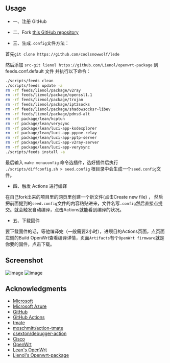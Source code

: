 ## Usage

- 一、注册 GitHub
  
- 二、Fork [this GitHub repository](https://github.com/sypopo/Actions-OpenWrt)
  
- 三、生成`.config`文件方法：  
  
首先`git clone https://github.com/coolsnowwolf/lede`  
  
然后添加 `src-git lienol https://github.com/Lienol/openwrt-package` 到 feeds.conf.default 文件 并执行以下命令： 
```bash
./scripts/feeds clean  
./scripts/feeds update -a  
rm -rf feeds/lienol/package/v2ray  
rm -rf feeds/lienol/package/openssl1.1  
rm -rf feeds/lienol/package/trojan  
rm -rf feeds/lienol/package/ipt2socks  
rm -rf feeds/lienol/package/shadowsocksr-libev  
rm -rf feeds/lienol/package/pdnsd-alt  
rm -rf package/lean/kcptun  
rm -rf package/lean/verysync  
rm -rf package/lean/luci-app-kodexplorer  
rm -rf package/lean/luci-app-pppoe-relay  
rm -rf package/lean/luci-app-pptp-server  
rm -rf package/lean/luci-app-v2ray-server  
rm -rf package/lean/luci-app-verysync  
./scripts/feeds install -a  
```
最后输入 `make menuconfig` 命令选插件，选好插件后执行 `./scripts/diffconfig.sh > seed.config` 根目录中会生成一个`seed.config`文件。
  
- 四、触发 Actions 进行编译 
  
在自己fork出来的项目里的网页里创建一个新文件(点击Create new file) ， 然后把前面提到的`seed.config`文件的内容粘贴进来，文件名写`.config`然后直接点提交。就会触发自动编译，点击Actions就能看到编译的状况。
  
- 五、下载固件  
  
要下载固件的话，等他编译完（一般需要2小时），进项目的Actions页面，点页面左侧的Build OpenWrt查看编译详情，页面`Artifacts`有个`OpenWrt firmware`就是你要的固件，点击下载。
  
## Screenshot
![image](https://github.com/sypopo/Actions-OpenWrt/blob/master/Screenshot/20191225135919.png)
![image](https://github.com/sypopo/Actions-OpenWrt/blob/master/Screenshot/20191225135809.png)

## Acknowledgments

- [Microsoft](https://www.microsoft.com)
- [Microsoft Azure](https://azure.microsoft.com)
- [GitHub](https://github.com)
- [GitHub Actions](https://github.com/features/actions)
- [tmate](https://github.com/tmate-io/tmate)
- [mxschmitt/action-tmate](https://github.com/mxschmitt/action-tmate)
- [csexton/debugger-action](https://github.com/csexton/debugger-action)
- [Cisco](https://www.cisco.com/)
- [OpenWrt](https://github.com/openwrt/openwrt)
- [Lean's OpenWrt](https://github.com/coolsnowwolf/lede)
- [Lienol's Openwrt-package](https://github.com/Lienol/openwrt-package)
